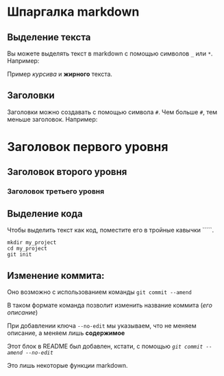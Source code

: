 # Шпаргалка markdown

## Выделение текста

Вы можете выделять текст в markdown с помощью символов `_` или `*`. Например:

Пример _курсива_ и **жирного** текста.

## Заголовки

Заголовки можно создавать с помощью символа `#`. Чем больше `#`, тем меньше заголовок. Например:

# Заголовок первого уровня
## Заголовок второго уровня
### Заголовок третьего уровня

## Выделение кода

Чтобы выделить текст как код, поместите его в тройные кавычки `````. 

```
mkdir my_project
cd my_project
git init
```
## Изменение коммита:
Оно возможно с использованием команды `git commit --amend`

В таком формате команда позволит изменить название коммита (_его описание_)

При добавлении ключа `--no-edit` мы указываем, что не меняем описание, а меняем лишь **содержимое**

Этот блок в README был добавлен, кстати, с помощью _`git commit --amend --no-edit`_

Это лишь некоторые функции markdown.